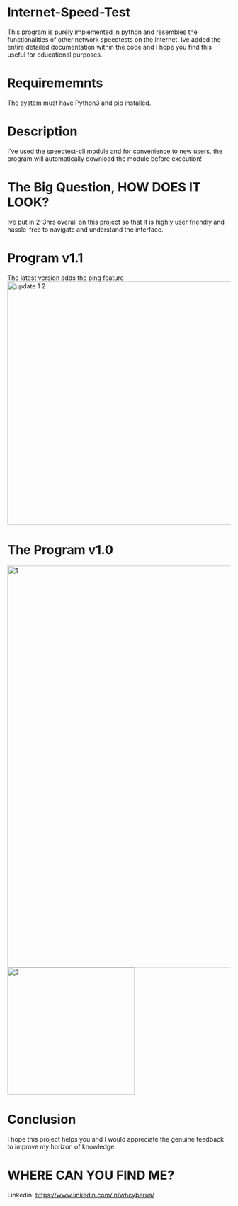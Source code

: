 # Internet-Speed-Test
This program is purely implemented in python and resembles the functionalities of other network speedtests on the internet.
Ive added the entire detailed documentation within the code and I hope you find this useful for educational purposes.

# Requirememnts
The system must have Python3 and pip installed.

# Description
I've used the speedtest-cli module and for convenience to new users, the program will automatically download the module before execution!

# The Big Question, HOW DOES IT LOOK?
Ive put in 2-3hrs overall on this project so that it is highly user friendly and hassle-free to navigate and understand the interface.
# Program v1.1
The latest version adds the ping feature
<img width="550" alt="update 1 2" src="https://user-images.githubusercontent.com/70995581/188795570-ea6ad0bb-075f-42ce-84ea-38a3508e8656.png">

# The Program v1.0
<img width="907" alt="1" src="https://user-images.githubusercontent.com/70995581/188663294-a485e96a-549a-4603-8c52-fe5132b3a0b2.png">
<img width="287" alt="2" src="https://user-images.githubusercontent.com/70995581/188663338-224f8133-612e-4d2b-9e14-aa5c272bd474.png">

# Conclusion
I hope this project helps you and I would appreciate the genuine feedback to improve my horizon of knowledge.

# WHERE CAN YOU FIND ME?
Linkedin: https://www.linkedin.com/in/whcyberus/
